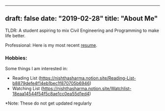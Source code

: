 
---
draft: false
date: "2019-02-28"
title: "About Me"
---
TLDR: A student aspiring to mix Civil Engineering and Programming to make life better. 

Professional: 
Here is my most recent [resume](https://resume.creddle.io/resume/3l8desh8y5w).

### Hobbies: 

Some things I am interested in: 
- Reading List (https://nishthasharma.notion.site/Reading-List-b8879defe4f14eb1bec1f870705b6946)
- Watching List (https://nishthasharma.notion.site/Watchlist-18eaa14544f54f5c8ae1cc0ea55d1ed4)

*Note: These do not get updated regularly 
